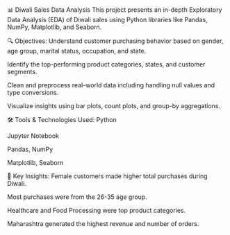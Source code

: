 📊 Diwali Sales Data Analysis
This project presents an in-depth Exploratory Data Analysis (EDA) of Diwali sales using Python libraries like Pandas, NumPy, Matplotlib, and Seaborn.

🔍 Objectives:
Understand customer purchasing behavior based on gender, age group, marital status, occupation, and state.

Identify the top-performing product categories, states, and customer segments.

Clean and preprocess real-world data including handling null values and type conversions.

Visualize insights using bar plots, count plots, and group-by aggregations.

🛠️ Tools & Technologies Used:
Python

Jupyter Notebook

Pandas, NumPy

Matplotlib, Seaborn

📌 Key Insights:
Female customers made higher total purchases during Diwali.

Most purchases were from the 26-35 age group.

Healthcare and Food Processing were top product categories.

Maharashtra generated the highest revenue and number of orders.

